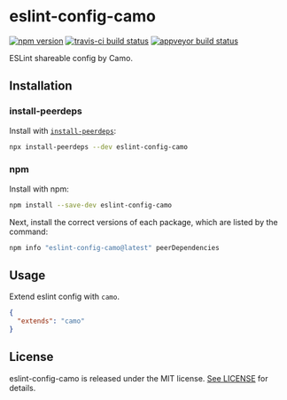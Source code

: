 # eslint-config-camo

[![npm version](https://img.shields.io/npm/v/eslint-config-camo.svg)](https://npmjs.com/package/eslint-config-camo)
[![travis-ci build status](https://travis-ci.com/usecamo/eslint-config-camo.svg?branch=master)](https://travis-ci.com/usecamo/eslint-config-camo)
[![appveyor build status](https://ci.appveyor.com/api/projects/status/ixwt6xdgxkao4u94/branch/master?svg=true)](https://ci.appveyor.com/project/jasonnam/eslint-config-camo/branch/master)

ESLint shareable config by Camo.

## Installation

### install-peerdeps

Install with [`install-peerdeps`](https://npmjs.com/package/install-peerdeps):

```sh
npx install-peerdeps --dev eslint-config-camo
```

### npm

Install with npm:

```sh
npm install --save-dev eslint-config-camo
```

Next, install the correct versions of each package, which are listed by the command:

```sh
npm info "eslint-config-camo@latest" peerDependencies
```

## Usage

Extend eslint config with `camo`.

```json
{
  "extends": "camo"
}
```

## License

eslint-config-camo is released under the MIT license. [See LICENSE](https://github.com/usecamo/eslint-config-camo/blob/master/LICENSE) for details.
